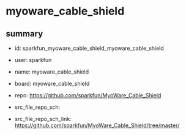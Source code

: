 # myoware_cable_shield
 
## summary 
* id: sparkfun_myoware_cable_shield_myoware_cable_shield
* user: sparkfun
* name: myoware_cable_shield
* board: myoware_cable_shield
* repo: https://github.com/sparkfun/MyoWare_Cable_Shield



* src_file_repo_sch: 
* src_file_repo_sch_link: https://github.com/sparkfun/MyoWare_Cable_Shield/tree/master/






